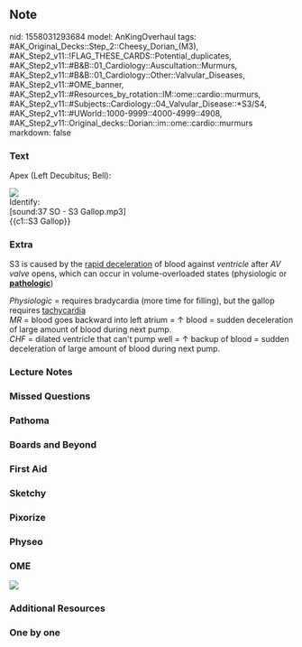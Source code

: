 ## Note
nid: 1558031293684
model: AnKingOverhaul
tags: #AK_Original_Decks::Step_2::Cheesy_Dorian_(M3), #AK_Step2_v11::!FLAG_THESE_CARDS::Potential_duplicates, #AK_Step2_v11::#B&B::01_Cardiology::Auscultation::Murmurs, #AK_Step2_v11::#B&B::01_Cardiology::Other::Valvular_Diseases, #AK_Step2_v11::#OME_banner, #AK_Step2_v11::#Resources_by_rotation::IM::ome::cardio::murmurs, #AK_Step2_v11::#Subjects::Cardiology::04_Valvular_Disease::*S3/S4, #AK_Step2_v11::#UWorld::1000-9999::4000-4999::4908, #AK_Step2_v11::Original_decks::Dorian::im::ome::cardio::murmurs
markdown: false

### Text
Apex (Left Decubitus; Bell):
<div><img src=
"University%20of%20Michigan%20Heart%20Sound%20and%20Murmur%20Library.jpg"></div>
<div>
  Identify:
</div>
<div>
  [sound:37 SO - S3 Gallop.mp3]
</div>
<div>
  {{c1::S3 Gallop}}
</div>

### Extra
S3 is caused by the <u>rapid deceleration</u> of blood against
<i>ventricle</i> after <i>AV valve</i> opens, which can occur in
volume-overloaded states (physiologic or <b><u>pathologic</u></b>)
<div>
  <div>
    <i>Physiologic</i> = requires bradycardia (more time for
    filling), but the gallop requires <u>tachycardia</u>
  </div>
  <div>
    <i>MR</i> = blood goes backward into left atrium = ↑ blood =
    sudden deceleration of large amount of blood during next pump.
  </div>
  <div>
    <i>CHF</i> = dilated ventricle that can't pump well = ↑ backup
    of blood = sudden deceleration of large amount of blood during
    next pump.
  </div>
</div>

### Lecture Notes


### Missed Questions


### Pathoma


### Boards and Beyond


### First Aid


### Sketchy


### Pixorize


### Physeo


### OME
<div class="ome-widget">
  <a href="https://onlinemeded.org?ref=anki"><img src=
  "_OME_AnkiFlashcards_General_4.png"></a>
</div>

### Additional Resources


### One by one

